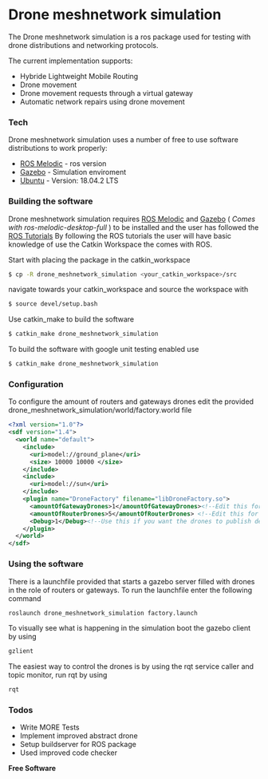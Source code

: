 # Drone meshnetwork simulation

The Drone meshnetwork simulation is a ros package used for testing with drone distributions and networking protocols.

The current implementation supports:
  - Hybride Lightweight Mobile Routing
  - Drone movement
  - Drone movement requests through a virtual gateway
  - Automatic network repairs using drone movement

### Tech

Drone meshnetwork simulation uses a number of free to use software distributions to work properly:

* [ROS Melodic] - ros version
* [Gazebo] - Simulation enviroment
* [Ubuntu] - Version: 18.04.2 LTS


### Building the software

Drone meshnetwork simulation requires [ROS Melodic] and [Gazebo] ( *Comes with ros-melodic-desktop-full* ) to be installed and the user has followed the [ROS Tutorials]
By following the ROS tutorials the user will have basic knowledge of use the Catkin Workspace the comes with ROS.

Start with placing the package in the catkin_workspace

```sh
$ cp -R drone_meshnetwork_simulation <your_catkin_workspace>/src
```

navigate towards your catkin_workspace and source the workspace with
```sh
$ source devel/setup.bash
```
Use catkin_make to build the software

```sh
$ catkin_make drone_meshnetwork_simulation
```

To build the software with google unit testing enabled use 
```sh
$ catkin_make drone_meshnetwork_simulation
```

### Configuration
To configure the amount of routers and gateways drones edit the provided drone_meshnetwork_simulation/world/factory.world file

```xml
<?xml version="1.0"?>
<sdf version="1.4">
  <world name="default">
    <include>
      <uri>model://ground_plane</uri>
      <size> 10000 10000 </size>
    </include>
    <include>
      <uri>model://sun</uri>
    </include>
    <plugin name="DroneFactory" filename="libDroneFactory.so">
      <amountOfGatewayDrones>1</amountOfGatewayDrones><!--Edit this for the amount of gateways to use -->
      <amountOfRouterDrones>5</amountOfRouterDrones> <!--Edit this for the amount of routers to use -->
      <Debug>1</Debug><!--Use this if you want the drones to publish debuginformation to a ros topic -->
    </plugin>
  </world>
</sdf>
```

### Using the software

There is a launchfile provided that starts a gazebo server filled with drones in the role of routers or gateways.
To run the launchfile enter the following command 

```sh
roslaunch drone_meshnetwork_simulation factory.launch 
```

To visually see what is happening in the simulation boot the gazebo client by using

```sh
gzlient 
```

The easiest way to control the drones is by using the rqt service caller and topic monitor, run rqt by using

```sh
rqt
```


### Todos

 - Write MORE Tests
 - Implement improved abstract drone
 - Setup buildserver for ROS package
 - Used improved code checker


**Free Software**

[//]: # (These are reference links used in the body of this note and get stripped out when the markdown processor does its job. There is no need to format nicely because it shouldn't be seen. Thanks SO - http://stackoverflow.com/questions/4823468/store-comments-in-markdown-syntax)


   [ROS Melodic]: <http://wiki.ros.org/melodic>
   [Gazebo]: <http://gazebosim.org/>
   [Ubuntu]: <http://releases.ubuntu.com/18.04/>
   [ROS Tutorials]:<http://wiki.ros.org/ROS/Tutorials>

